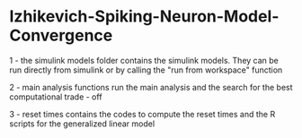 # Izhikevich-Spiking-Neuron-Model-Convergence

1 - the simulink models folder contains the simulink models. They can be run directly from simulink or by calling the "run from workspace" function 

2 - main analysis functions run the main analysis and the search for the best computational trade - off

3 - reset times contains the codes to compute the reset times and the R scripts for the generalized linear model
